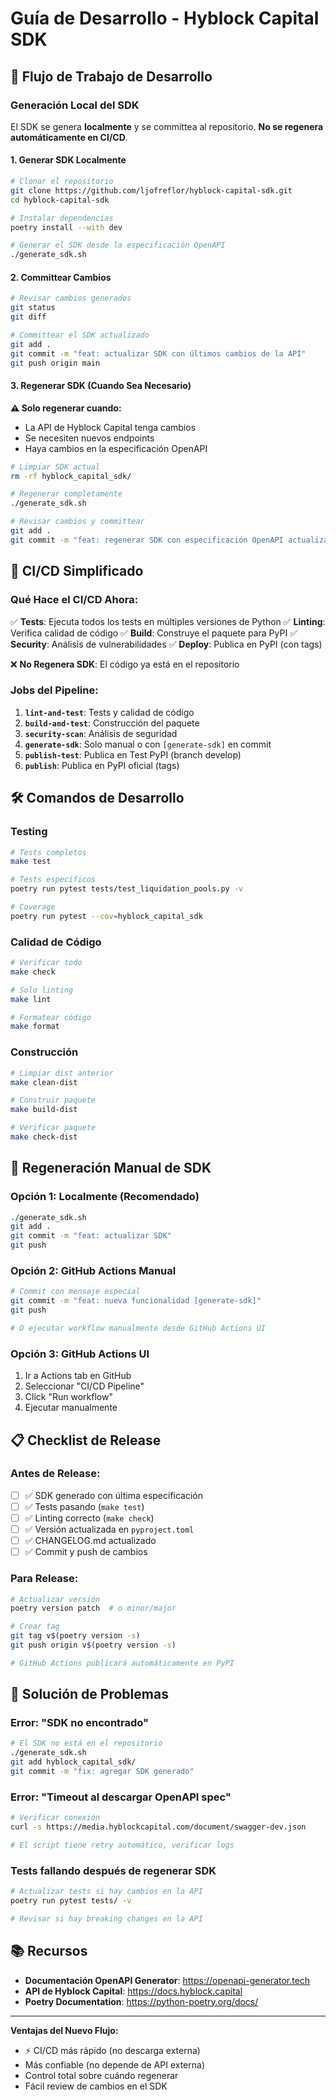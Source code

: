 # Guía de Desarrollo - Hyblock Capital SDK

## 🔄 Flujo de Trabajo de Desarrollo

### **Generación Local del SDK**

El SDK se genera **localmente** y se committea al repositorio. **No se regenera automáticamente en CI/CD**.

#### **1. Generar SDK Localmente**

```bash
# Clonar el repositorio
git clone https://github.com/ljofreflor/hyblock-capital-sdk.git
cd hyblock-capital-sdk

# Instalar dependencias
poetry install --with dev

# Generar el SDK desde la especificación OpenAPI
./generate_sdk.sh
```

#### **2. Committear Cambios**

```bash
# Revisar cambios generados
git status
git diff

# Committear el SDK actualizado
git add .
git commit -m "feat: actualizar SDK con últimos cambios de la API"
git push origin main
```

#### **3. Regenerar SDK (Cuando Sea Necesario)**

**⚠️ Solo regenerar cuando:**
- La API de Hyblock Capital tenga cambios
- Se necesiten nuevos endpoints
- Haya cambios en la especificación OpenAPI

```bash
# Limpiar SDK actual
rm -rf hyblock_capital_sdk/

# Regenerar completamente
./generate_sdk.sh

# Revisar cambios y committear
git add .
git commit -m "feat: regenerar SDK con especificación OpenAPI actualizada"
```

## 🚀 CI/CD Simplificado

### **Qué Hace el CI/CD Ahora:**

✅ **Tests**: Ejecuta todos los tests en múltiples versiones de Python
✅ **Linting**: Verifica calidad de código
✅ **Build**: Construye el paquete para PyPI
✅ **Security**: Análisis de vulnerabilidades
✅ **Deploy**: Publica en PyPI (con tags)

❌ **No Regenera SDK**: El código ya está en el repositorio

### **Jobs del Pipeline:**

1. **`lint-and-test`**: Tests y calidad de código
2. **`build-and-test`**: Construcción del paquete
3. **`security-scan`**: Análisis de seguridad
4. **`generate-sdk`**: Solo manual o con `[generate-sdk]` en commit
5. **`publish-test`**: Publica en Test PyPI (branch develop)
6. **`publish`**: Publica en PyPI oficial (tags)

## 🛠️ Comandos de Desarrollo

### **Testing**
```bash
# Tests completos
make test

# Tests específicos
poetry run pytest tests/test_liquidation_pools.py -v

# Coverage
poetry run pytest --cov=hyblock_capital_sdk
```

### **Calidad de Código**
```bash
# Verificar todo
make check

# Solo linting
make lint

# Formatear código
make format
```

### **Construcción**
```bash
# Limpiar dist anterior
make clean-dist

# Construir paquete
make build-dist

# Verificar paquete
make check-dist
```

## 🔧 Regeneración Manual de SDK

### **Opción 1: Localmente (Recomendado)**
```bash
./generate_sdk.sh
git add .
git commit -m "feat: actualizar SDK"
git push
```

### **Opción 2: GitHub Actions Manual**
```bash
# Commit con mensaje especial
git commit -m "feat: nueva funcionalidad [generate-sdk]"
git push

# O ejecutar workflow manualmente desde GitHub Actions UI
```

### **Opción 3: GitHub Actions UI**
1. Ir a Actions tab en GitHub
2. Seleccionar "CI/CD Pipeline"
3. Click "Run workflow"
4. Ejecutar manualmente

## 📋 Checklist de Release

### **Antes de Release:**

- [ ] ✅ SDK generado con última especificación
- [ ] ✅ Tests pasando (`make test`)
- [ ] ✅ Linting correcto (`make check`)
- [ ] ✅ Versión actualizada en `pyproject.toml`
- [ ] ✅ CHANGELOG.md actualizado
- [ ] ✅ Commit y push de cambios

### **Para Release:**

```bash
# Actualizar versión
poetry version patch  # o minor/major

# Crear tag
git tag v$(poetry version -s)
git push origin v$(poetry version -s)

# GitHub Actions publicará automáticamente en PyPI
```

## 🐛 Solución de Problemas

### **Error: "SDK no encontrado"**
```bash
# El SDK no está en el repositorio
./generate_sdk.sh
git add hyblock_capital_sdk/
git commit -m "fix: agregar SDK generado"
```

### **Error: "Timeout al descargar OpenAPI spec"**
```bash
# Verificar conexión
curl -s https://media.hyblockcapital.com/document/swagger-dev.json

# El script tiene retry automático, verificar logs
```

### **Tests fallando después de regenerar SDK**
```bash
# Actualizar tests si hay cambios en la API
poetry run pytest tests/ -v

# Revisar si hay breaking changes en la API
```

## 📚 Recursos

- **Documentación OpenAPI Generator**: https://openapi-generator.tech
- **API de Hyblock Capital**: https://docs.hyblock.capital
- **Poetry Documentation**: https://python-poetry.org/docs/

---

**Ventajas del Nuevo Flujo:**
- ⚡ CI/CD más rápido (no descarga externa)
- Más confiable (no depende de API externa)
- Control total sobre cuándo regenerar
- Fácil review de cambios en el SDK